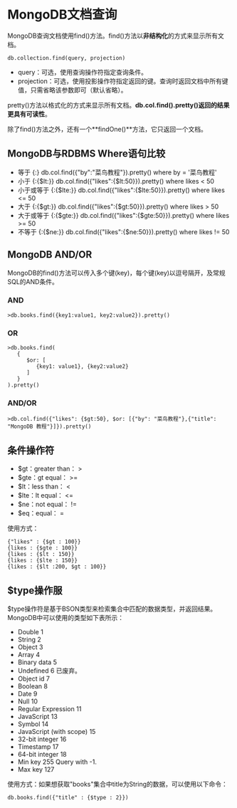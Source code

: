 # MongoDB文档查询
MongoDB查询文档使用find()方法。find()方法以**非结构化**的方式来显示所有文档。

```
db.collection.find(query, projection)
```
* query：可选，使用查询操作符指定查询条件。
* projection：可选，使用投影操作符指定返回的键。查询时返回文档中所有键值，只需省略该参数即可（默认省略）。

pretty()方法以格式化的方式来显示所有文档。**db.col.find().pretty()**返回的结果更具有**可读性**。

除了find()方法之外，还有一个**findOne()**方法，它只返回一个文档。

## MongoDB与RDBMS Where语句比较
* 等于        {<key>:<value>}	         db.col.find({"by":"菜鸟教程"}).pretty()	   where by = '菜鸟教程'
* 小于        {<key>:{$lt:<value>}}	 db.col.find({"likes":{$lt:50}}).pretty()	  where likes < 50
* 小于或等于   {<key>:{$lte:<value>}}   db.col.find({"likes":{$lte:50}}).pretty()	where likes <= 50
* 大于	    {<key>:{$gt:<value>}}	 db.col.find({"likes":{$gt:50}}).pretty()	  where likes > 50
* 大于或等于	  {<key>:{$gte:<value>}}   db.col.find({"likes":{$gte:50}}).pretty()	where likes >= 50
* 不等于      {<key>:{$ne:<value>}}    db.col.find({"likes":{$ne:50}}).pretty()	 where likes != 50

## MongoDB AND/OR
MongoDB的find()方法可以传入多个键(key)，每个键(key)以逗号隔开，及常规SQL的AND条件。

### AND
```
>db.books.find({key1:value1, key2:value2}).pretty()
```
### OR
```
>db.books.find(
   {
      $or: [
         {key1: value1}, {key2:value2}
      ]
   }
).pretty()

```
### AND/OR
```
>db.col.find({"likes": {$gt:50}, $or: [{"by": "菜鸟教程"},{"title": "MongoDB 教程"}]}).pretty()
```

## 条件操作符
* $gt：greater than：  >
* $gte：gt equal：  >=
* $lt：less than：  <
* $lte：lt equal：  <=
* $ne：not equal：  !=
* $eq：equal：  =

使用方式：
```
{"likes" : {$gt : 100}}
{likes : {$gte : 100}}
{likes : {$lt : 150}}
{likes : {$lte : 150}}
{likes : {$lt :200, $gt : 100}}
```

## $type操作服

$type操作符是基于BSON类型来检索集合中匹配的数据类型，并返回结果。
MongoDB中可以使用的类型如下表所示：
* Double	1	 
* String	2	 
* Object	3	 
* Array	4	 
* Binary data	5	 
* Undefined	6	已废弃。
* Object id	7	 
* Boolean	8	 
* Date	9	 
* Null	10	 
* Regular Expression	11	 
* JavaScript	13	 
* Symbol	14	 
* JavaScript (with scope)	15	 
* 32-bit integer	16	 
* Timestamp	17	 
* 64-bit integer	18	 
* Min key	255	Query with -1.
* Max key	127	 

使用方式：如果想获取"books"集合中title为String的数据，可以使用以下命令：

```
db.books.find({"title" : {$type : 2}})
```